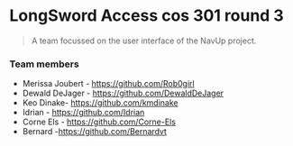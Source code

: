 # LongSword Access cos 301 round 3

>A team focussed on the user interface of the NavUp project.
### Team members
* Merissa Joubert - <https://github.com/Rob0girl>
* Dewald DeJager - <https://github.com/DewaldDeJager>
* Keo Dinake- <https://github.com/kmdinake>
* Idrian - <https://github.com/Idrian>
* Corne Els - <https://github.com/Corne-Els>
* Bernard -<https://github.com/Bernardvt>
